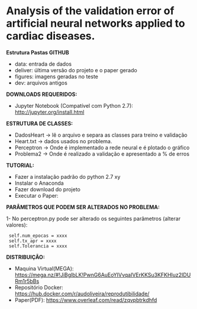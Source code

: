 # Analysis of the validation error of artificial neural networks applied to cardiac diseases.

<b>Estrutura Pastas GITHUB</b>
- data: entrada de dados 
- deliver: última versão do projeto  e o paper gerado
- figures: imagens geradas no teste
- dev: arquivos antigos

<b>DOWNLOADS REQUERIDOS:</b>

- Jupyter Notebook (Compatível com Python 2.7): http://jupyter.org/install.html

<b>ESTRUTURA DE CLASSES:</b>
- DadosHeart -> lê o arquivo e separa as classes para treino e validação
- Heart.txt  -> dados usados no problema.
- Perceptron -> Onde é implementado a rede neural e é plotado o gráfico
- Problema2  -> Onde é realizado a validação e apresentado a % de erros 

<b>TUTORIAL:</b>
  - Fazer a instalação padrão do python 2.7 xy
  - Instalar o Anaconda
  - Fazer download do projeto
  - Executar o Paper:

<b>PARÂMETROS QUE PODEM SER ALTERADOS NO PROBLEMA:</b>

1- No perceptron.py pode ser alterado os seguintes parâmetros (alterar valores):

     self.num_epocas = xxxx
     self.tx_apr = xxxx
     self.Tolerancia = xxxx

<b>DISTRIBUIÇÃO:</b>

- Maquina Virtual(MEGA): https://mega.nz/#!JiBglbLK!PwnG6AuEoYIVvqaIVErKKSu3KFKHIuz2IDURm1r5bBs
- Repositório Docker: https://hub.docker.com/r/audoliveira/reprodutibilidade/
- Paper(PDF): https://www.overleaf.com/read/zqvpbtrkdhfd
